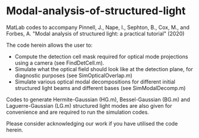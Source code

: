 # Modal-analysis-of-structured-light
MatLab codes to accompany Pinnell, J., Nape, I., Sephton, B., Cox, M., and Forbes, A. "Modal analysis of structured light: a practical tutorial" (2020) 

The code herein allows the user to:
- Compute the detection cell mask required for optical mode projections using a camera (see FindDetCell.m).
- Simulate what the optical field should look like at the detection plane, for diagnostic purposes (see SimOpticalOverlap.m)
- Simulate various optical modal decompositions for different initial structured light beams and different bases (see SimModalDecomp.m)

Codes to generate Hermite-Gaussian (HG.m), Bessel-Gaussian (BG.m) and Laguerre-Gaussian (LG.m) structured light modes are also given for convenience and are required to run the simulation codes.

Please consider acknowledging our work if you have utilised the code herein.
